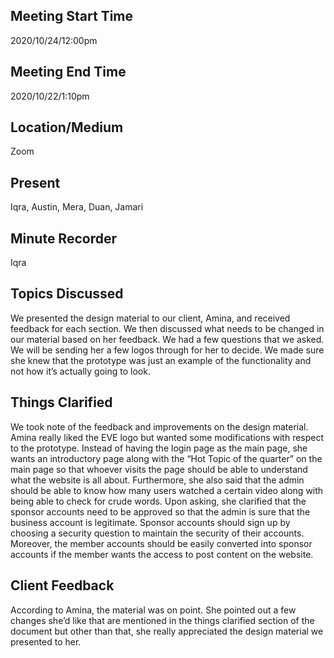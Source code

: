 ## Meeting Start Time 

2020/10/24/12:00pm

## Meeting End Time

2020/10/22/1:10pm

## Location/Medium

Zoom

## Present

Iqra, Austin, Mera, Duan, Jamari

## Minute Recorder
Iqra

## Topics Discussed
We presented the design material to our client, Amina, and received feedback for each section. We then discussed what needs to be changed in our material based on her feedback. We had a few questions that we asked. We will be sending her a few logos through for her to decide. We made sure she knew that the prototype was just an example of the functionality and not how it’s actually going to look. 

## Things Clarified
We took note of the feedback and improvements on the design material. Amina really liked the EVE logo but wanted some modifications with respect to the prototype. Instead of having the login page as the main page, she wants an introductory page along with the “Hot Topic of the quarter” on the main page so that whoever visits the page should be able to understand what the website is all about. Furthermore, she also said that the admin should be able to know how many users watched a certain video along with being able to check for crude words. Upon asking, she clarified that the sponsor accounts need to be approved so that the admin is sure that the business account is legitimate. Sponsor accounts should sign up by choosing a security question to maintain the security of their accounts. Moreover, the member accounts should be easily converted into sponsor accounts if the member wants the access to post content on the website.

## Client Feedback
According to Amina, the material was on point. She pointed out a few changes she’d like that are mentioned in the things clarified section of the document but other than that, she really appreciated the design material we presented to her. 

